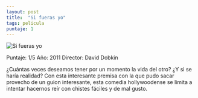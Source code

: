 ```yaml
---
layout: post
title:  "Si fueras yo"
tags: pelicula
puntaje: 1
---
```




![Si fueras yo](https://pics.filmaffinity.com/Si_fueras_yo-579987149-mmed.jpg)

Puntaje: 1/5 
Año: 2011
Director: David Dobkin

¿Cuántas veces deseamos tener por un momento la vida del otro? ¿Y si se haría realidad? Con esta interesante premisa con la que pudo sacar provecho de un guion interesante, esta comedia hollywoodense se limita a intentar hacernos reír con chistes fáciles y de mal gusto.
